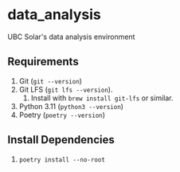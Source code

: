 # data_analysis
UBC Solar's data analysis environment


## Requirements
1. Git (`git --version`) 
2. Git LFS (`git lfs --version`).
   1. Install with `brew install git-lfs` or similar.
3. Python 3.11 (`python3 --version`) 
4. Poetry (`poetry --version`)

## Install Dependencies
1. `poetry install --no-root`